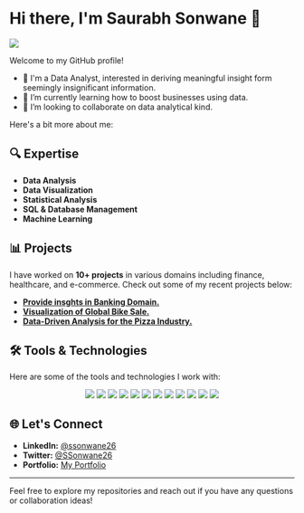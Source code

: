 # Hi there, I'm Saurabh Sonwane 👋

![](https://github.com/SSonwane26/Myspace/blob/main/Photos/Screenshot%202024-06-01%20134615.png)

Welcome to my GitHub profile! 
- 👀 I'm a Data Analyst, interested in deriving meaningful insight form seemingly insignificant information.
- 🌱 I’m currently learning how to boost businesses using data.
- 💞️ I’m looking to collaborate on data analytical kind.
  
Here's a bit more about me:

## 🔍 Expertise

- **Data Analysis**
- **Data Visualization**
- **Statistical Analysis**
- **SQL & Database Management**
- **Machine Learning**

## 📊 Projects

I have worked on **10+ projects** in various domains including finance, healthcare, and e-commerce. Check out some of my recent projects below:

- **[Provide insghts in Banking Domain.](https://github.com/SSonwane26/DataProjectChallenges/blob/main/CodeBasicsResumeProjectChallenge%238/README.md#about-project)** 
- **[Visualization of Global Bike Sale.](https://github.com/SSonwane26/BikeSales/blob/main/README.md#about-project)** 
- **[Data-Driven Analysis for the Pizza Industry.](https://github.com/SSonwane26/Pizza_Place_Sales/blob/main/README.md#about-project)** 

## 🛠 Tools & Technologies

Here are some of the tools and technologies I work with:

<p align="center">
  <img src="https://img.shields.io/badge/-PowerBI-F2C811?style=for-the-badge&logo=power-bi&logoColor=black"/>
  <img src="https://img.shields.io/badge/-Excel-217346?style=for-the-badge&logo=microsoft-excel&logoColor=white"/>
  <img src="https://img.shields.io/badge/-PostgreSQL-336791?style=for-the-badge&logo=postgresql&logoColor=white"/>
  <img src="https://img.shields.io/badge/-MySQL-4479A1?style=for-the-badge&logo=mysql&logoColor=white"/>
  <img src="https://img.shields.io/badge/-MS%20SQL%20Server-CC2927?style=for-the-badge&logo=microsoft-sql-server&logoColor=white"/>
  <img src="https://img.shields.io/badge/-Jupyter-F37626?style=for-the-badge&logo=jupyter&logoColor=white"/>
  <img src="https://img.shields.io/badge/-Google%20Colab-F9AB00?style=for-the-badge&logo=google-colab&logoColor=white"/>
  <img src="https://img.shields.io/badge/-Google%20Data%20Studio-4285F4?style=for-the-badge&logo=google-data-studio&logoColor=white"/>
  <img src="https://img.shields.io/badge/-Python-3776AB?style=for-the-badge&logo=python&logoColor=white"/>
  <img src="https://img.shields.io/badge/-Statistics-000000?style=for-the-badge&logoColor=white"/>
  <img src="https://img.shields.io/badge/-Machine%20Learning-FF6F00?style=for-the-badge&logoColor=white"/>
  <img src="https://img.shields.io/badge/-Kaggle-20BEFF?style=for-the-badge&logo=kaggle&logoColor=white"/>
</p>


## 🌐 Let's Connect

- **LinkedIn:** [@ssonwane26](https://www.linkedin.com/in/ssonwane26/)
- **Twitter:** [@SSonwane26](https://x.com/SSonwane26)
- **Portfolio:** [My Portfolio](https://yourportfolio.com)

---

Feel free to explore my repositories and reach out if you have any questions or collaboration ideas!

<!---
SSonwane26/SSonwane26 is a ✨ special ✨ repository because its `README.md` (this file) appears on your GitHub profile.
You can click the Preview link to take a look at your changes.
--->
